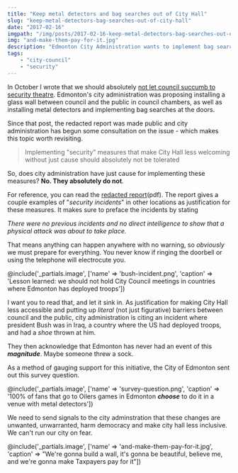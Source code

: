```yaml
---
title: "Keep metal detectors and bag searches out of City Hall"
slug: "keep-metal-detectors-bag-searches-out-of-city-hall"
date: "2017-02-16"
imgpath: "/img/posts/2017-02-16-keep-metal-detectors-bag-searches-out-of-city-hall/"
img: "and-make-them-pay-for-it.jpg"
description: "Edmonton City Administration wants to implement bag searches and metal detectors at City Hall, and build a physical wall between Council and the citizens."
tags: 
    - "city-council"
    - "security"
---
```


In October I wrote that we should absolutely [not let council succumb to security theatre](/blog/2016/10/27/no-to-security-theatre/).
Edmonton's city administration was proposing installing a glass wall between council and the public in council chambers, as 
well as installing metal detectors and implementing bag searches at the doors.

Since that post, the redacted report was made public and city administration has begun some consultation on the issue -
which makes this topic worth revisiting.

> Implementing "security" measures that make City Hall less welcoming without just cause should absolutely not be tolerated

So, does city administration have just cause for implementing these measures? **No. They absolutely do not**.

For reference, you can read the [redacted report](/pdf/2017-02-16-keep-metal-detectors-bag-searches-out-of-city-hall/redacted-report.pdf)(pdf). The report gives a 
couple examples of "_security incidents_" in other locations as justification for these measures. It makes sure to preface
the incidents by stating 

<div class="council-motion">
<em>There were no previous incidents and no direct intelligence to show that a physical attack was about to take place.</em>
</div>

That means anything can happen anywhere with no warning, so _obviously_ we must prepare for everything. 
You never know if ringing the doorbell or using the telephone will electrocute you.

@include('_partials.image', ['name' => 'bush-incident.png', 'caption' => 'Lesson learned: we should not hold City Council meetings in countries where Edmonton has deployed troops'])

I want you to read that, and let it sink in. As justification for making City Hall less accessible and putting up _literal_
(not just figurative) barriers between council and the public, city administration is citing an incident where president Bush was in
Iraq, a country where the US had deployed troops, and had a _shoe_ thrown at him.

They then acknowledge that Edmonton has never had an event of this **_magnitude_**. Maybe someone threw a sock.

As a method of gauging support for this initiative, the City of Edmonton sent out this survey question.

@include('_partials.image', ['name' => 'survey-question.png', 'caption' => '100% of fans that go to Oilers games in Edmonton **_choose_** to do it in a venue with metal detectors'])

We need to send signals to the city adminstration that these changes are unwanted, unwarranted, harm democracy and make city hall less inclusive.
We can't run our city on fear.

@include('_partials.image', ['name' => 'and-make-them-pay-for-it.jpg', 'caption' => "We're gonna build a wall, it's gonna be beautiful, believe me, and we're gonna make Taxpayers pay for it"])

